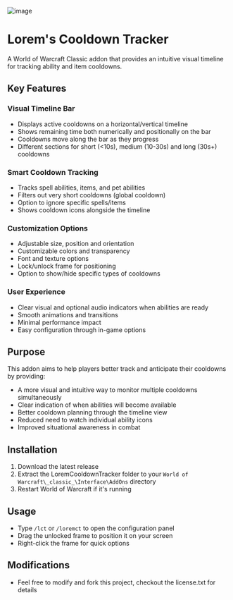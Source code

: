 ![image](https://github.com/user-attachments/assets/a4c909bf-6be2-48c7-9cb1-c5f72ccdb042)


# Lorem's Cooldown Tracker
A World of Warcraft Classic addon that provides an intuitive visual timeline for tracking ability and item cooldowns.

## Key Features

### Visual Timeline Bar
* Displays active cooldowns on a horizontal/vertical timeline
* Shows remaining time both numerically and positionally on the bar
* Cooldowns move along the bar as they progress
* Different sections for short (<10s), medium (10-30s) and long (30s+) cooldowns

### Smart Cooldown Tracking
* Tracks spell abilities, items, and pet abilities
* Filters out very short cooldowns (global cooldown)
* Option to ignore specific spells/items
* Shows cooldown icons alongside the timeline

### Customization Options
* Adjustable size, position and orientation
* Customizable colors and transparency
* Font and texture options
* Lock/unlock frame for positioning
* Option to show/hide specific types of cooldowns

### User Experience
* Clear visual and optional audio indicators when abilities are ready
* Smooth animations and transitions
* Minimal performance impact
* Easy configuration through in-game options

## Purpose
This addon aims to help players better track and anticipate their cooldowns by providing:
* A more visual and intuitive way to monitor multiple cooldowns simultaneously
* Clear indication of when abilities will become available
* Better cooldown planning through the timeline view
* Reduced need to watch individual ability icons
* Improved situational awareness in combat

## Installation
1. Download the latest release
2. Extract the LoremCooldownTracker folder to your `World of Warcraft\_classic_\Interface\AddOns` directory
3. Restart World of Warcraft if it's running

## Usage
* Type `/lct` or `/loremct` to open the configuration panel
* Drag the unlocked frame to position it on your screen
* Right-click the frame for quick options

## Modifications
* Feel free to modify and fork this project, checkout the license.txt for details
